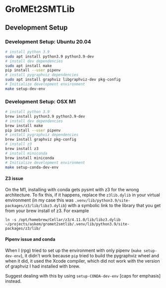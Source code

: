 # GroMEt2SMTLib

## Development Setup

### Development Setup: Ubuntu 20.04
```bash
# install python 3.9
sudo apt install python3.9 python3.9-dev
# install dev dependencies
sudo apt install make
pip install --user pipenv
# install pygraphviz dependencies
sudo apt install graphviz libgraphviz-dev pkg-config
# Initialize development environment
make setup-dev-env
```

### Development Setup: OSX M1

```bash
# install python 3.9
brew install python3.9 python3.9-dev
# install dev dependencies
brew install make
pip install --user pipenv
# install pygraphviz dependencies
brew install graphviz pkg-config
# install z3 
brew install z3
# install miniconda
brew install miniconda
# Initialize development environment
make setup-conda-dev-env
```

#### Z3 issue

On the M1, installing with conda gets pysmt with z3 for the wrong architecture. To fix this, if it happens, replace the `z3lib.dylib` in your virtual environment (in my case this was `.venv/lib/python3.9/site-packages/z3/lib/libz3.dylib`) with a symbolic link to the library that you get from your brew install of z3.  For example

    ln -s /opt/homebrew/Cellar/z3/4.11.0/lib/libz3.dylib ~/projects/askem/gromet2smtlib/.venv/lib/python3.9/site-packages/z3/lib/
    
#### Pipenv issue and conda

When I (rpg) tried to set up the environment with only pipenv (`make setup-dev-env`), it didn't work because `pip` tried to build the pygraphviz wheel and when it did, it used the Xcode compiler, which did not work with the version of graphviz I had installed with brew.

Suggest dealing with this by using `setup-CONDA-dev-env` [caps for emphasis] instead.
